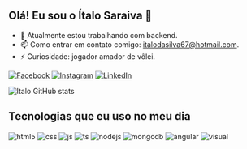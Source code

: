 ## Olá! Eu sou o Ítalo Saraiva 👋

- 🔭 Atualmente estou trabalhando com backend.
- 📫 Como entrar em contato comigo: italodasilva67@hotmail.com.
- ⚡ Curiosidade: jogador amador de vôlei.

[![Facebook](https://img.shields.io/badge/Facebook-1877F2?style=for-the-badge&logo=facebook&logoColor=white)](https://www.facebook.com/italo.silva.35728)
[![Instagram](https://img.shields.io/badge/Instagram-E4405F?style=for-the-badge&logo=instagram&logoColor=white)](https://www.instagram.com/italodss)
[![LinkedIn](https://img.shields.io/badge/LinkedIn-0077B5?style=for-the-badge&logo=linkedin&logoColor=white)](https://www.linkedin.com/in/italodss13/)

![Italo GitHub stats](https://github-readme-stats.vercel.app/api?username=idss13&show_icons=true&theme=dracula&count_private=true)

## Tecnologias que eu uso no meu dia

<div style="display: inline_block">
  <img align="center" alt="html5" src="https://img.shields.io/badge/HTML5-E34F26?style=for-the-badge&logo=html5&logoColor=white" />
  <img align="center" alt="css" src="https://img.shields.io/badge/CSS3-1572B6?style=for-the-badge&logo=css3&logoColor=white" />
  <img align="center" alt="js" src="https://img.shields.io/badge/JavaScript-F7DF1E?style=for-the-badge&logo=javascript&logoColor=black" />
  <img align="center" alt="ts" src="https://img.shields.io/badge/TypeScript-007ACC?style=for-the-badge&logo=typescript&logoColor=white" />
  <img align="center" alt="nodejs" src="https://img.shields.io/badge/Node.js-43853D?style=for-the-badge&logo=node.js&logoColor=white" />
  <img align="center" alt="mongodb" src="https://img.shields.io/badge/MongoDB-4EA94B?style=for-the-badge&logo=mongodb&logoColor=white" />
  <img align="center" alt="angular" src="https://img.shields.io/badge/Angular-DD0031?style=for-the-badge&logo=angular&logoColor=white" />
  <img align="center" alt="visual" src="https://img.shields.io/badge/Visual_Studio-5C2D91?style=for-the-badge&logo=visual%20studio&logoColor=white" />
</div><br/>

